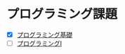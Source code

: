 <!-- # p_task -->
# プログラミング課題

- [x] [プログラミング基礎](https://github.com/s2301089/p_task/tree/main/p_kiso)
- [ ] [プログラミングⅠ](https://github.com/s2301089)